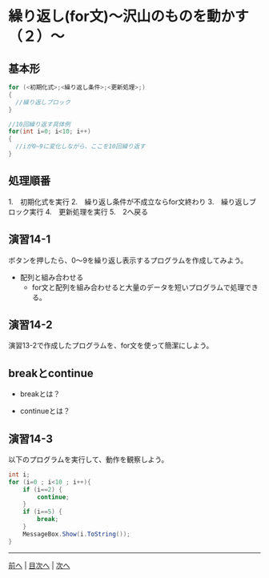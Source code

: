 # 繰り返し(for文)～沢山のものを動かす（２）～

## 基本形

```cs
for (<初期化式>;<繰り返し条件>;<更新処理>;)
{
  //繰り返しブロック
}

//10回繰り返す具体例
for(int i=0; i<10; i++)
{
  //iが0~9に変化しながら、ここを10回繰り返す
}
```

## 処理順番
1.　初期化式を実行
2.　繰り返し条件が不成立ならfor文終わり
3.　繰り返しブロック実行
4.　更新処理を実行
5.　2へ戻る

## 演習14-1
ボタンを押したら、0～9を繰り返し表示するプログラムを作成してみよう。

- 配列と組み合わせる
  - for文と配列を組み合わせると大量のデータを短いプログラムで処理できる。

## 演習14-2
演習13-2で作成したプログラムを、for文を使って簡潔にしよう。

## breakとcontinue
- breakとは？

- continueとは？

## 演習14-3
以下のプログラムを実行して、動作を観察しよう。

```cs
int i;
for (i=0 ; i<10 ; i++){
    if (i==2) {
        continue;
    }
    if (i==5) {
        break;
    }
    MessageBox.Show(i.ToString());
}
```

---

[前へ](13.md) | [目次へ](README.md#%E7%9B%AE%E6%AC%A1) | [次へ](15.md)

